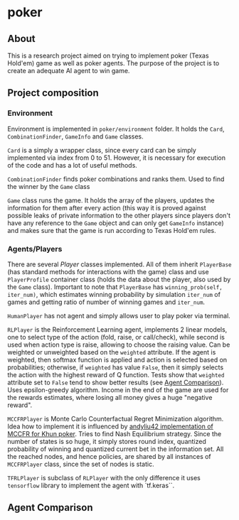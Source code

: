 # poker

## About

This is a research project aimed on trying to implement poker (Texas Hold'em) game as well as poker agents. The purpose of the project is to create an adequate AI agent to win game.

## Project composition

### Environment

Environment is implemented in `poker/environment` folder. It holds the `Card`, `CombinationFinder`, `GameInfo` and `Game` classes.

`Card` is a simply a wrapper class, since every card can be simply implemented via index from 0 to 51.
However, it is necessary for execution of the code and has a lot of useful methods. 

`CombinationFinder` finds poker combinations and ranks them. Used to find the winner by the `Game` class

`Game` class runs the game. It holds the array of the players, updates the information for them after every action
(this way it is proved against possible leaks of private information to the other players since players don't have
any reference to the `Game` object and can only get `GameInfo` instance) and makes sure that the game is run according
to Texas Hold'em rules.

### Agents/Players

There are several *Player* classes implemented. All of them inherit `PlayerBase` (has standard methods for interactions 
with the game) class and use `PlayerProfile` container class (holds the data about the player, also used by the `Game` class).
Important to note that `PlayerBase` has `winning_prob(self, iter_num)`, which estimates winning probability by simulation 
`iter_num` of games and getting ratio of number of winning games and `iter_num`.

`HumanPlayer` has not agent and simply allows user to play poker via terminal.

`RLPlayer` is the Reinforcement Learning agent, implements 2 linear models, one to select type of the action (fold, raise, or call/check),
while second is used when action type is raise, allowing to choose the raising value. Can be weighted or unweighted based
on the `weighted` attribute. If the agent is weighted, then softmax function is applied and action is selected based on 
probabilities; otherwise, if `weighted` has value `False`, then it simply selects the action with the highest reward of Q function.
Tests show that `weighted` attribute set to `False` tend to show better results (see [Agent Comparison](#agent-comparison)).
Uses epsilon-greedy algorithm. Income in the end of the game are used for the rewards estimates, where losing all money
gives a huge "negative reward".

`MCCFRPlayer` is Monte Carlo Counterfactual Regret Minimization algorithm. Idea how to implement it is influenced by
[andyliu42 implementation of MCCFR for Khun poker](https://github.com/andyliu42/Counterfactual_Regret_Minimization_Python).
Tries to find Nash Equilibrium strategy. Since the number of states is so huge, it simply stores round index, quantized 
probability of winning and quantized current bet in the information set. All the reached nodes, and hence policies, are 
shared by all instances of `MCCFRPlayer` class, since the set of nodes is static.

`TFRLPlayer` is subclass of `RLPlayer` with the only difference it uses `tensorflow` library to implement the agent with 
`tf.keras``.



## Agent Comparison
